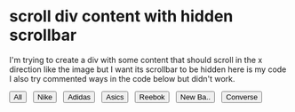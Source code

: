 
# scroll div content with hidden scrollbar

I'm trying to create a div with some content that should scroll in the x direction like the image but I want its scrollbar to be hidden here is my code
I also try commented ways in the code below but didn't work.

<style>
 main{
   width:500px
 }
 .company{
   /* overflow-x: scroll; */
   width:800px;
   overflow-x: auto;
   display: flex;
   gap: 12px;
   font-weight: 600;
   font-size: 16px;
 }
 /*.scrollable-company::-webkit-scrollbar{
   display: none;
 } */

</style>
<main>
<section class="company">
  <button class="btn-company active">All</button>
  <button class="btn-company ">Nike</button>
  <button class="btn-company ">Adidas</button>
  <button class="btn-company ">Asics</button>
  <button class="btn-company ">Reebok</button>
  <button class="btn-company ">New Ba..</button>
  <button class="btn-company ">Converse</button>
</section>
</main> 


        